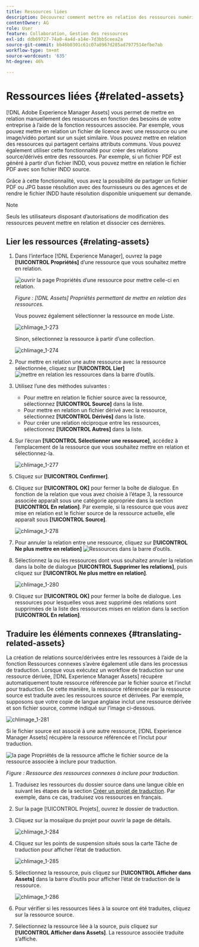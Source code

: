 ```yaml
---
title: Ressources liées
description: Découvrez comment mettre en relation des ressources numériques qui partagent certains attributs communs. Créez également des relations dérivées de la source entre les ressources numériques.
contentOwner: AG
role: User
feature: Collaboration, Gestion des ressources
exl-id: ddb69727-74a0-4a4d-a14e-7d3bb5ceea2a
source-git-commit: bb46b0301c61c07a8967d285ad7977514efbe7ab
workflow-type: tm+mt
source-wordcount: '635'
ht-degree: 46%

---
```


# Ressources liées {#related-assets}

[!DNL Adobe Experience Manager Assets] vous permet de mettre en relation manuellement des ressources en fonction des besoins de votre entreprise à l’aide de la fonction ressources associée. Par exemple, vous pouvez mettre en relation un fichier de licence avec une ressource ou une image/vidéo portant sur un sujet similaire. Vous pouvez mettre en relation des ressources qui partagent certains attributs communs. Vous pouvez également utiliser cette fonctionnalité pour créer des relations source/dérivés entre des ressources. Par exemple, si un fichier PDF est généré à partir d’un fichier INDD, vous pouvez mettre en relation le fichier PDF avec son fichier INDD source.

Grâce à cette fonctionnalité, vous avez la possibilité de partager un fichier PDF ou JPG basse résolution avec des fournisseurs ou des agences et de rendre le fichier INDD haute résolution disponible uniquement sur demande.

>[!NOTE]
>
>Seuls les utilisateurs disposant d’autorisations de modification des ressources peuvent mettre en relation et dissocier ces dernières.

## Lier les ressources {#relating-assets}

1. Dans l’interface [!DNL Experience Manager], ouvrez la page **[!UICONTROL Propriétés]** d’une ressource que vous souhaitez mettre en relation.

   ![ouvrir la page Propriétés d’une ressource pour mettre celle-ci en relation.](assets/asset-properties-relate-assets.png)

   *Figure :  [!DNL Assets]  Propriétés permettant de mettre en relation des ressources.*

   Vous pouvez également sélectionner la ressource en mode Liste.

   ![chlimage_1-273](assets/chlimage_1-273.png)

   Sinon, sélectionnez la ressource à partir d’une collection.

   ![chlimage_1-274](assets/chlimage_1-274.png)

1. Pour mettre en relation une autre ressource avec la ressource sélectionnée, cliquez sur **[!UICONTROL Lier]** ![mettre en relation les ressources](assets/do-not-localize/link-relate.png) dans la barre d’outils.
1. Utilisez l’une des méthodes suivantes :

   * Pour mettre en relation le fichier source avec la ressource, sélectionnez **[!UICONTROL Source]** dans la liste.
   * Pour mettre en relation un fichier dérivé avec la ressource, sélectionnez **[!UICONTROL Dérivés]** dans la liste.
   * Pour créer une relation réciproque entre les ressources, sélectionnez **[!UICONTROL Autres]** dans la liste.

1. Sur l’écran **[!UICONTROL Sélectionner une ressource]**, accédez à l’emplacement de la ressource que vous souhaitez mettre en relation et sélectionnez-la.

   ![chlimage_1-277](assets/chlimage_1-277.png)

1. Cliquez sur **[!UICONTROL Confirmer]**.
1. Cliquez sur **[!UICONTROL OK]** pour fermer la boîte de dialogue. En fonction de la relation que vous avez choisie à l’étape 3, la ressource associée apparaît sous une catégorie appropriée dans la section **[!UICONTROL En relation]**. Par exemple, si la ressource que vous avez mise en relation est le fichier source de la ressource actuelle, elle apparaît sous **[!UICONTROL Source]**.

   ![chlimage_1-278](assets/chlimage_1-278.png)

1. Pour annuler la relation entre une ressource, cliquez sur **[!UICONTROL Ne plus mettre en relation]** ![Ressources ](assets/do-not-localize/link-unrelate-icon.png) dans la barre d’outils.

1. Sélectionnez la ou les ressources dont vous souhaitez annuler la relation dans la boîte de dialogue **[!UICONTROL Supprimer les relations]**, puis cliquez sur **[!UICONTROL Ne plus mettre en relation]**.

   ![chlimage_1-280](assets/chlimage_1-280.png)

1. Cliquez sur **[!UICONTROL OK]** pour fermer la boîte de dialogue. Les ressources pour lesquelles vous avez supprimé des relations sont supprimées de la liste des ressources mises en relation dans la section **[!UICONTROL En relation]**.

## Traduire les éléments connexes {#translating-related-assets}

La création de relations source/dérivées entre les ressources à l’aide de la fonction Ressources connexes s’avère également utile dans les processus de traduction. Lorsque vous exécutez un workflow de traduction sur une ressource dérivée, [!DNL Experience Manager Assets] récupère automatiquement toute ressource référencée par le fichier source et l’inclut pour traduction. De cette manière, la ressource référencée par la ressource source est traduite avec les ressources source et dérivées. Par exemple, supposons que votre copie de langue anglaise inclut une ressource dérivée et son fichier source, comme indiqué sur l’image ci-dessous.

![chlimage_1-281](assets/chlimage_1-281.png)

Si le fichier source est associé à une autre ressource, [!DNL Experience Manager Assets] récupère la ressource référencée et l’inclut pour traduction.

![la page Propriétés de la ressource affiche le fichier source de la ressource associée à inclure pour traduction.](assets/asset-properties-source-asset.png)

*Figure : Ressource des ressources connexes à inclure pour traduction.*

1. Traduisez les ressources du dossier source dans une langue cible en suivant les étapes de la section [Créer un projet de traduction](translation-projects.md#create-a-new-translation-project). Par exemple, dans ce cas, traduisez vos ressources en français.

1. Sur la page [!UICONTROL Projets], ouvrez le dossier de traduction.

1. Cliquez sur la mosaïque du projet pour ouvrir la page de détails.

   ![chlimage_1-284](assets/chlimage_1-284.png)

1. Cliquez sur les points de suspension situés sous la carte Tâche de traduction pour afficher l’état de traduction.

   ![chlimage_1-285](assets/chlimage_1-285.png)

1. Sélectionnez la ressource, puis cliquez sur **[!UICONTROL Afficher dans Assets]** dans la barre d’outils pour afficher l’état de traduction de la ressource.

   ![chlimage_1-286](assets/chlimage_1-286.png)

1. Pour vérifier si les ressources liées à la source ont été traduites, cliquez sur la ressource source.

1. Sélectionnez la ressource liée à la source, puis cliquez sur **[!UICONTROL Afficher dans Assets]**. La ressource associée traduite s’affiche.
